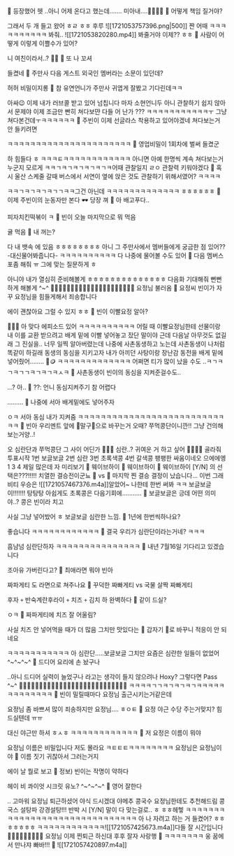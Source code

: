 🤍
등장했어
헷
..아니 어제
온다고 했는데…….
미아내….🤍🥹🥹🥹
🌊 어떻게 책임 질거야?

그래서
두 개 들고 왔어
ㅎㄹ
ㅎㅎ
후루
![[1721053757396.png|500]]
짠
어때
ㅋㅋㅋㅋㅋㅋㅋㅋㅋㅋ
봐줘..
![[1721053820280.mp4]]
봐줄거야 이제??
ㅎㅎ
🌊 사람이 어떻게 이렇게 이쁠수가 있어?

니 여친이라서..?
🤍🤍
🌊 또 나 꼬셔

들켰네
🌊 주만사 다음 게스트 외국인 멤버라는 소문이 있던데?

허허
비밀이지롱
🌊 참 유연언니가 주만사 귀엽게 잘봤고 기다린데ㅋㅋ

아싸😉
이제 내가
러브콜 받고 있어
넘칩니다
마자 소현언니두
아니
관찰하기 쉽지 않아서 문제야
이제 조금만 빤히 쳐다보먄
다들
어 난가
???
ㅋㅋㅋㅋㅋㅋㅋㅋㅋㅋㅋㅜ
그냥 쳐다본건데ㅜㅋㅋㅋㅋㅋㅋ
🌊 주빈이 이제 선글라스 착용하고 있어야겠네 쳐다보는거 안 들키려면

ㅋㅋㅋㅋㅋㅋㅋㅋㅋㅋㅋㅋㅋㅋㅋㅋㅋㅋㅋㅋㅋㅋ
🌊 영업비밀이 1회차에 벌써 들켰군

하
힘들다
ㅎ
ㅋㅋㅋㅌㅋㅋㅋㅋㅋㅋㅋㅋㅋㅋㅋㅋ
아니면 아예
한명씩 계속 쳐다보는거
누군지 모르게
ㅋㅋㄱㅋㄱㅋㄱㅋㄱㅋㄱㅋ어때
관찰일지
ㄹㅇ
관찰력 키워야겠다
🌊 혹시 울산 스케줄 갈때 버스에서 서연이 옆에 앉은 것도 관찰하기 위해서였어? ㅋㅋㅋㅋ

ㅋㅋㄱㅋㄱㅋㄱㅋㄱㄱㅋㅋ그건 아닌데
ㅋㅋㅋㅋㅋㅋㅋㅋㅋㅋㅋㅋㅋ
ㅎㅎㅎㅎㅎㅎ
🌊 이제 주빈이의 눈동자만 본다
🕶️
당장 껴
🌊 아 배고푸다..

피자치킨떡볶이
ㅋ
🌊 빈이 오늘 마지막으로 뭐 먹음

귤 먹음
🌊 내 꺼는?

다 내 뱃속
에 있음
ㅎㅎㅎㅎㅎㅎㅎㅎ
아니 그
주만사에서
멤버들에게
궁금한 점 있어??
-대신물어봐줍니다-
ㅋㅋㅋㅋㅋㅋㅋㅋㅋㅋ
다 나중에 물어볼 수도 있어
🌊 다음 멤버스포좀 해줘 ㅠ 그에 맞는 질문하게 ㅎ

아니야
내가 열심히 준비해볼게 ㅎㅎㅎㅎㅎㅎㅎㅎㅎㅎㅎㅎㅎㅎ
다음화 기대해줘
뻔뻔하게 해볼게
^~^
🧚🏻‍♀️🧚🏻‍♀️🧚🏻‍♀️🧚🏻‍♀️🧚🏻‍♀️🧚🏻‍♀️🧚🏻‍♀️
요정님 불러옴
🌊 요정씨 빈이가 자꾸 요정님을 힘들게해서 죄송합니다

에이 괜찮아요
그럴 수 있지 ㅎㅎ
🌊 빈이 이빨요정 알아?

🥕🥕🥕
아 맞다
에피소드 있어
ㅋㅋㅋㅋㅋㅋㅋㅋㅋㅋ
어릴 때
이빨요정님한테
선물이랑 내 이를
교환 받으려고
배게 밑에 이빨 넣어놓고 잤단 말이야
근데 다음날 아무것도 없길래
그 진실을..
너무 일찍 알아버렸는데
나중에 사촌동생하고 노는데
사촌동생이 나처럼 똑같이 하길래
동생의 동심을 지키고자
내가 아끼던 사탕이랑
장난감 동전을
배게 밑에 넣어줬어……..
🍭🪙
ㅋㅋㅋㅋㅋㅋㅋㅋㅋㅋㅋㅋㅋ
어쩌면
티가 많이 났을 수도
..ㅋㄱㅋㄱㅋㄱㄱㅋㄱㅋㄱㅋㅅㅋ
🌊 사촌동생이 빈이의 동심을 지켜준걸수도..

…? 아..
🌊 ??: 언니 동심지켜주기 참 어렵다

………
🌊 나중에 서아 배게밑에도 넣어주자

ㅇㅋ
서아
동심
내가
지켜줌
ㅋㅋㅋㅋㅋㅋㅋㅋㅋㅋㅋㅋㅋㅋㅋㅋㅋㅋㅋㅋㅋㅋㅋㅋㅋㅋㅋㅋ
🌊 빈아 우리멘트 앞에 🌊말구🫛으로 바꾸는거 오때? 쭈먹콩단이니깐!! 그냥 건의해보는거양..!

오
심란단과 쭈먹콩단
그 사이 어딘가
😵‍💫🫨
심란..?
귀여운 거 하고 싶어
🫧🫨🫛🫘
골라줘
투표시작
1번 보글보글
2번 심란
3번 초록색콩
4번 갈색콩
팽팽한
싸움이네오
으에에엥
1 3 4
제일 많은데
자 미리보기
🫧 웨이브하이
🫛 웨이브하이
🫘 웨이브하이
 [Y/N] 의 선택은???!!!!!
 치열한 결승전이군뇨
 🫧 vs 🫛
 마지막 찐 결승
결정이 났습니다…
이번 그래비티 우승은
![[1721057467376.m4a]]알았어~ 나한테 한번 써봐 ㅋㅋ
보글보글이!!!!!!!
탕탕탕
아쉽게도 초록콩은
다음기회에………..
🌊 보글보글은 긍데 어떤 의미야..? 콩은 빈이라 치고

사실 그냥 넣어밨어 ㅎ
보글보글 심란한
느낌.
🫧 1년에 한번씩하나요?

좋습니다
ㅋㅋㅋㅋㅋㅋㅋㅋㅋㅋㅋㅋ
🫧 결국 우리가 심란단이라는거네? ㅋㅋㅋ

흠냠넘
심란단하자
ㅋㅋㅋㅋㅋㅋㅋㅋㅋㅋㅋㅋㅋㅋㅋ
🫧 내년 7월16일 기다리고 있겠습니다

조아유
가버린다고?
🫧 최애라면 뭐야 빈아

짜파게티
도 라면으로
쳐주나요
🫧 꾸덕한 짜빠게티 vs 국물 살짝 짜빠게티

후자
`+` 반숙계란후라이
`+` 치즈
`+` 김치
하 완벽하다
🫧 같이 드실?

ㅇㅋ
🫧 짜파게티에 치즈 잘 어울림?

사실 치즈 안 넣어먹을 때가 더 많음
그치만 맛있다는
🫧 갑자기 🫧로 바꾸니 적응이 안 되네요

ㅋㅋㅋㅋㅋㅋㅋㅋㅋㅋㅋ
아 심란단…..보글보글
그치만 요즘은 심란한 일들이
없었어 ^~^~^~^
🫧 드디어 요리에 손 놨구나

..아니
드디어 실력이 늘었구나
라고는
생각이 들지
않으려나
Hoxy?
그렇다면
Pass
^~^
🧚🏻‍♀️🧚🏻‍♀️🧚🏻‍♀️🧚🏻‍♀️🧚🏻‍♀️🧚🏻‍♀️🧚🏻‍♀️🧚🏻‍♀️🧚🏻‍♀️
ㅋㅋㅋㅋㄱㄱㅋㄱㅋㄱㅋㄱㅋㅋㅋㅋㅋㅋㅋㅋㅋㅋㅋㅋㅋ
🫧 빈이 밀릴때마다 요정님 출근시키는거같은데

요정님 좀
바쁘셔 많이
죄송하지만
요정님…. ㅎㅇㅌ
🫧 요정 야근 수당 주는거맞지? 힘드실텐데 ㅠㅠ

대신 야근만 하셔
ㅎㅅㅎ
ㅋㅋㅋㅋㅋㅋㅋㅋㅋㅋㅋㅋ
🫧 저 요정은 이름이 뭐야

요정님 이름은 비밀입니다
저도 몰라요
ㅋㅌㅌㅌㅋㅋㅋㅋㅋㅋㅋㅋ
요정님은 요정님이야
🫧 이름 짓기 귀찮아서 그러는거지

에이 날 뭘로 보고
🫧 정보) 빈이는 작명이 약하다

헤이 비 콰이엇
시크릿 유노?
^~^~^~^
🫧 영어 잘한다

.. 고마워
요정님 퇴근하셨어
야식 드시겠대
야메추 콩국수
요정님한테도 추천해드림
콩국스
설탕파
강경설탕!!!
반박 시
[Y/N] 말이 다 맞는걸로..
ㅎ
ㅎㅎ헤헿
ㅋㅋㅋㅋㅋㅋㅋㅋㅋㅋㅋㅋㅋㅋㅋㅋㅋㅋㅋㅋㅋㅋㅋㅋㅋㅋㅋㅋㅋㅋ
아
나 자려고 하는 거
들켰어?
ㅎㅎㅎㅎㅎㅎㅎ
ㅋㅋㅋㅋㅋㅋㅋㅋㅋㅋㅋㅋ![[1721057425673.m4a]]다들
잘 시간입니다
🧚🏻‍♀️✨✨✨✨✨✨
요정님 이제
찐퇴근
하신대
후후
잘자
사랑행
🤍
ㅋㅋㅋㅋㅋㅋㅋ
웅 꿈에서 만나쟈
빠바!!!
🤍
![[1721057420897.m4a]]























 



















